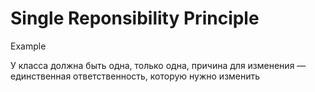 # Single Reponsibility Principle
Example

У класса должна быть одна, только одна, причина для изменения — единственная ответственность, которую нужно изменить